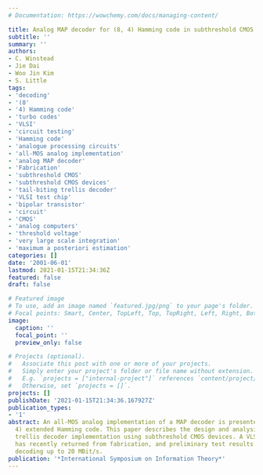 ```yaml
---
# Documentation: https://wowchemy.com/docs/managing-content/

title: Analog MAP decoder for (8, 4) Hamming code in subthreshold CMOS
subtitle: ''
summary: ''
authors:
- C. Winstead
- Jie Dai
- Woo Jin Kim
- S. Little
tags:
- 'decoding'
- '(8'
- '4) Hamming code'
- 'turbo codes'
- 'VLSI'
- 'circuit testing'
- 'Hamming code'
- 'analogue processing circuits'
- 'all-MOS analog implementation'
- 'analog MAP decoder'
- 'Fabrication'
- 'subthreshold CMOS'
- 'subthreshold CMOS devices'
- 'tail-biting trellis decoder'
- 'VLSI test chip'
- 'bipolar transistor'
- 'circuit'
- 'CMOS'
- 'analog computers'
- 'threshold voltage'
- 'very large scale integration'
- 'maximum a posteriori estimation'
categories: []
date: '2001-06-01'
lastmod: 2021-01-15T21:34:36Z
featured: false
draft: false

# Featured image
# To use, add an image named `featured.jpg/png` to your page's folder.
# Focal points: Smart, Center, TopLeft, Top, TopRight, Left, Right, BottomLeft, Bottom, BottomRight.
image:
  caption: ''
  focal_point: ''
  preview_only: false

# Projects (optional).
#   Associate this post with one or more of your projects.
#   Simply enter your project's folder or file name without extension.
#   E.g. `projects = ["internal-project"]` references `content/project/deep-learning/index.md`.
#   Otherwise, set `projects = []`.
projects: []
publishDate: '2021-01-15T21:34:36.167927Z'
publication_types:
- '1'
abstract: An all-MOS analog implementation of a MAP decoder is presented for the (8,
  4) extended Hamming code. This paper describes the design and analysis of a tail-biting
  trellis decoder implementation using subthreshold CMOS devices. A VLSI test chip
  has recently returned from fabrication, and preliminary test results indicate accurate
  decoding up to 20 MBit/s.
publication: '*International Symposium on Information Theory*'
---
```

